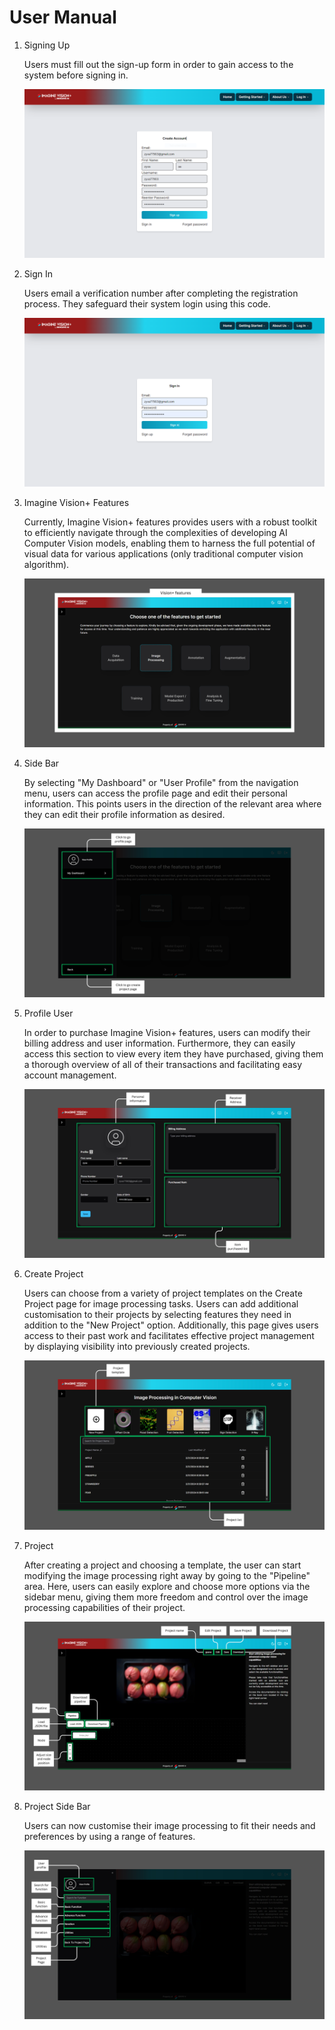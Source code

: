 # User Manual

1. Signing Up

   Users must fill out the sign-up form in order to gain access to the system before signing in.

   ![Sign Up](_media/userManual/signup.PNG)

2. Sign In

   Users email a verification number after completing the registration process. They safeguard their system login using this code.

   ![Sign In](_media/userManual/signin.PNG)

3. Imagine Vision+ Features

   Currently, Imagine Vision+ features provides users with a robust toolkit to efficiently navigate through the complexities of developing AI Computer Vision models,
   enabling them to harness the full potential of visual data for various applications (only traditional computer vision algorithm).

   ![main page](_media/userManual/features.jpg)

4. Side Bar

   By selecting "My Dashboard" or "User Profile" from the navigation menu, users can access the profile page and edit their personal information. This points users in the direction of the relevant area where they can edit their profile information as desired.

   ![main page](_media/userManual/sidebar.jpg)

5. Profile User

   In order to purchase Imagine Vision+ features, users can modify their billing address and user information. Furthermore, they can easily access this section to view every item they have purchased, giving them a thorough overview of all of their transactions and facilitating easy account management.

   ![main page](_media/userManual/profile.jpg)

6. Create Project

   Users can choose from a variety of project templates on the Create Project page for image processing tasks. Users can add additional customisation to their projects by selecting features they need in addition to the "New Project" option. Additionally, this page gives users access to their past work and facilitates effective project management by displaying visibility into previously created projects.

   ![main page](_media/userManual/projectpage.jpg)

7. Project

   After creating a project and choosing a template, the user can start modifying the image processing right away by going to the "Pipeline" area. Here, users can easily explore and choose more options via the sidebar menu, giving them more freedom and control over the image processing capabilities of their project.

   ![main page](_media/userManual/create_projectpage.jpg)

8. Project Side Bar

   Users can now customise their image processing to fit their needs and preferences by using a range of features.

   ![main page](_media/userManual/sidebar_projectpage.jpg)
